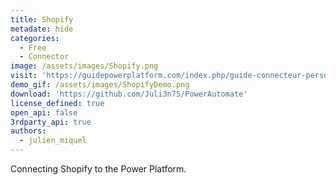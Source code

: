 ```yaml
---
title: Shopify
metadate: hide
categories:
  - Free
  - Connector
image: /assets/images/Shopify.png
visit: 'https://guidepowerplatform.com/index.php/guide-connecteur-personnalise-shopify/'
demo_gif: /assets/images/ShopifyDemo.png
download: 'https://github.com/Juli3n75/PowerAutomate'
license_defined: true
open_api: false
3rdparty_api: true
authors:
  - julien_miquel
---
```

Connecting Shopify to the Power Platform.

